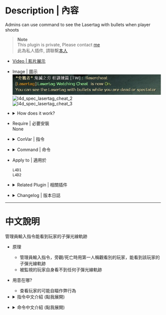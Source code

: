 # Description | 內容
Admins can use command to see the Lasertag with bullets when player shoots

> __Note__ <br/>
This plugin is private, Please contact [me](https://github.com/fbef0102/Game-Private_Plugin#私人插件列表-private-plugins-list)<br/>
此為私人插件, 請聯繫[本人](https://github.com/fbef0102/Game-Private_Plugin#私人插件列表-private-plugins-list)

* [Video | 影片展示](https://youtu.be/lnb4diFSBj0)

* Image | 圖示
    <br/>![l4d_spec_lasertag_cheat_1](image/l4d_spec_lasertag_cheat_1.jpg)
    <br/>![l4d_spec_lasertag_cheat_2](image/l4d_spec_lasertag_cheat_2.gif)
    <br/>![l4d_spec_lasertag_cheat_3](image/l4d_spec_lasertag_cheat_3.gif)

* <details><summary>How does it work?</summary>

    * Admins type ```!lasercheat``` command -> watch a player in first person view -> You can see the Lasertag with bullets when player shoots
    * The player can not see any bullet lasertag himself, only spectators/observers can see
    * For people who want to watch if player using aimbot
</details>

* Require | 必要安裝
    <br>None

* <details><summary>ConVar | 指令</summary>

    * cfg/sourcemod/l4d_spec_lasertag_cheat.cfg
        ```php
        // 0=Plugin off, 1=Plugin on.
        l4d_spec_lasertag_cheat_enable "1"

        // Players with these flags have access to use command to toggle Lasertag watching cheat. (Empty = Everyone, -1: Nobody)
        l4d_spec_lasertag_cheat_command_flag "z"

        // Enable Lasertag watching cheat for spectators/observers by default? [1-Enable/0-Disable]
        l4d_spec_lasertag_cheat_default_value "0"

        // Display Lasertag when spectators/observers are 1=Free Looking, 2=Third Person Wiew, 4=First Person View, 7=All
        l4d_spec_lasertag_cheat_show_type "6"

        // If 1, Enable LaserTagging for Pistols.
        l4d_spec_lasertag_cheat_pistols "1"

        // If 1, Enable LaserTagging for Rifles.
        l4d_spec_lasertag_cheat_rifles "1"

        // If 1, Enable LaserTagging for Sniper Rifles.
        l4d_spec_lasertag_cheat_snipers "1"

        // If 1, Enable LaserTagging for SMGs.
        l4d_spec_lasertag_cheat_smgs "1"

        // If 1, Enable LaserTagging for Shotguns.
        l4d_spec_lasertag_cheat_shotguns "1"

        // If 1, Enable Lasertagging Random Color for each player.
        l4d_spec_lasertag_cheat_random "1"

        // Lasertagging Color if not random. Three values between 0-255 separated by spaces. RGB Color255 - Red Green Blue.
        l4d_spec_lasertag_cheat_rgb "0 125 255"

        // Transparency (Alpha) of Laser
        l4d_spec_lasertag_cheat_alpha "100"

        // Seconds Laser will remain
        l4d_spec_lasertag_cheat_life "1.50"

        // Width of Laser
        l4d_spec_lasertag_cheat_width "1.0"

        // The distance between Lasertag and player
        l4d_spec_lasertag_cheat_offset "10"

        // If 1, Enable lasertagging for bots.
        l4d_spec_lasertag_cheat_bots "0"
        ```
</details>

* <details><summary>Command | 命令</summary>
    
    * **Toggle Lasertag watching cheat**
        ```php
        sm_lasercheat
        ```
</details>

* Apply to | 適用於
    ```
    L4D1
    L4D2
    ```

* <details><summary>Related Plugin | 相關插件</summary>

    1. [l4d2_spectating_cheat](https://github.com/fbef0102/L4D2-Plugins/tree/master/l4d2_spectating_cheat): A spectator can now see the special infected model glows though the wall
        * 旁觀者可以看到特感的光圈，方便旁觀者觀賞
    2. [l4d_flashlight_speconly](https://github.com/fbef0102/Game-Private_Plugin/tree/main/Plugin_%E6%8F%92%E4%BB%B6/Spectator_%E6%97%81%E8%A7%80%E8%80%85/l4d_flashlight_speconly): Attaches an extra flashlight to spectators and dead survivors.
        * 給死亡玩家或旁觀者手電筒，照亮地圖
</details>

* <details><summary>Changelog | 版本日誌</summary>

    * v1.0 (2024-7-13)
        * Initial Release
</details>

- - - -
# 中文說明
管理員輸入指令能看到玩家的子彈光線軌跡

* 原理
    * 管理員輸入指令，旁觀/死亡時用第一人稱觀看別的玩家，能看到該玩家的子彈光線軌跡
    * 被監視的玩家自身看不到任何子彈光線軌跡

* 用意在哪?
    * 查看玩家的可能自瞄作弊行為

* <details><summary>指令中文介紹 (點我展開)</summary>

    * cfg/sourcemod/l4d_spec_lasertag_cheat.cfg
        ```php
        // 0=關閉插件, 1=啟動插件
        l4d_spec_lasertag_cheat_enable "1"

        // 擁有這些權限的玩家，才可以輸入命令開關 (留白 = 任何人都能, -1: 無人)
        l4d_spec_lasertag_cheat_command_flag "z"

        // 為1時，自動幫旁觀者/死亡狀態打開子彈光線軌跡
        l4d_spec_lasertag_cheat_default_value "0"

        // 旁觀者/死亡狀態 用以下方式觀看玩家時才會打開子彈光線軌跡，1=自由觀看, 2=第三人稱視角, 4=第一人稱視角, 7=全部
        l4d_spec_lasertag_cheat_show_type "6"

        // 為1時，手槍武器有子彈光線軌跡
        l4d_spec_lasertag_cheat_pistols "1"

        // 為1時，步槍武器有子彈光線軌跡
        l4d_spec_lasertag_cheat_rifles "1"

        // 為1時，狙擊槍武器有子彈光線軌跡
        l4d_spec_lasertag_cheat_snipers "1"

        // 為1時，SMG武器有子彈光線軌跡
        l4d_spec_lasertag_cheat_smgs "1"

        // 為1時，散彈槍有子彈光線軌跡
        l4d_spec_lasertag_cheat_shotguns "1"

        // 為1時，每一個玩家的子彈光線有不同的隨機顏色
        l4d_spec_lasertag_cheat_random "1"

        // 如果不是隨機顏色，請填寫子彈光線的顏色，填入RGB三色 (三個數值介於0~255，需要空格)
        l4d_spec_lasertag_cheat_rgb "0 125 255"

        // 子彈光線軌跡的透明度
        l4d_spec_lasertag_cheat_alpha "100"

        // 子彈光線軌跡的殘存時間
        l4d_spec_lasertag_cheat_life "1.50"

        // 子彈光線軌跡的寬度
        l4d_spec_lasertag_cheat_width "1.0"

        // 子彈光線與玩家的距離
        l4d_spec_lasertag_cheat_offset "10"

        // 為1時，Bot也有子彈光線軌跡
        l4d_spec_lasertag_cheat_bots "0"
        ```
</details>

* <details><summary>命令中文介紹 (點我展開)</summary>
    
    * **使用指令關閉或開啟子彈光線軌跡**
        ```php
        sm_lasercheat
        ```
</details>
